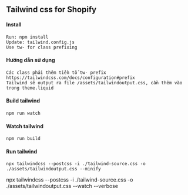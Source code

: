 ## Tailwind css for Shopify
#### Install
```
Run: npm install
Update: tailwind.config.js
Use tw- for class prefixing
```
#### Hướng dẫn sử dụng
```
Các class phải thêm tiền tố tw- prefix https://tailwindcss.com/docs/configuration#prefix
Tailwind sẽ output ra file /assets/tailwindoutput.css, cần thêm vào trong theme.liquid
```
#### Build tailwind
```
npm run watch
```
#### Watch tailwind
```
npm run build
```

#### Run tailwind
```
npx tailwindcss --postcss -i ./tailwind-source.css -o ./assets/tailwindoutput.css --minify
```
npx tailwindcss --postcss -i ./tailwind-source.css -o ./assets/tailwindoutput.css --watch --verbose
```

